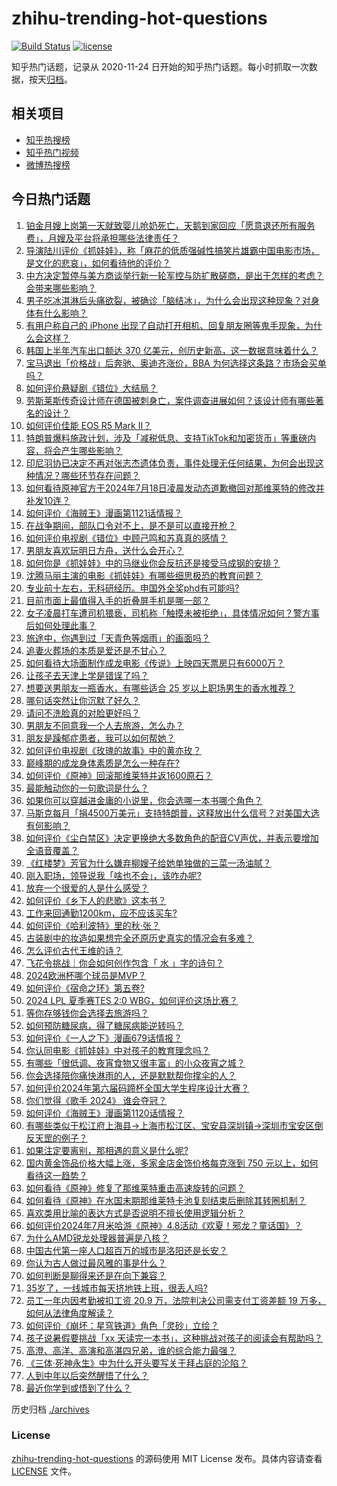 # zhihu-trending-hot-questions

[![Build Status](https://github.com/justjavac/zhihu-trending-hot-questions/workflows/ci/badge.svg?branch=master)](https://github.com/justjavac/zhihu-trending-hot-questions/actions)
[![license](https://img.shields.io/github/license/justjavac/zhihu-trending-hot-questions)](https://github.com/justjavac/zhihu-trending-hot-questions/blob/master/LICENSE)

知乎热门话题，记录从 2020-11-24
日开始的知乎热门话题。每小时抓取一次数据，按天[归档](./archives)。

## 相关项目

- [知乎热搜榜](https://github.com/justjavac/zhihu-trending-top-search)
- [知乎热门视频](https://github.com/justjavac/zhihu-trending-hot-video)
- [微博热搜榜](https://github.com/justjavac/weibo-trending-hot-search)

## 今日热门话题

<!-- BEGIN -->
<!-- 最后更新时间 Thu Jul 18 2024 05:06:15 GMT+0800 (China Standard Time) -->

1. [铂金月嫂上岗第一天就致婴儿呛奶死亡，天鹅到家回应「愿意退还所有服务费」，月嫂及平台将承担哪些法律责任？](https://www.zhihu.com/question/661771395)
1. [导演陆川评价《抓娃娃》，称「麻花的低质强碱性搞笑片雄霸中国电影市场，是文化的悲哀」，如何看待他的评价？](https://www.zhihu.com/question/661839185)
1. [中方决定暂停与美方商谈举行新一轮军控与防扩散磋商，是出于怎样的考虑？会带来哪些影响？](https://www.zhihu.com/question/661845570)
1. [男子吃冰淇淋后头痛欲裂，被确诊「脑结冰」，为什么会出现这种现象？对身体有什么影响？](https://www.zhihu.com/question/661832865)
1. [有用户称自己的 iPhone 出现了自动打开相机、回复朋友圈等鬼手现象，为什么会这样？](https://www.zhihu.com/question/661784998)
1. [韩国上半年汽车出口额达 370 亿美元，创历史新高，这一数据意味着什么？](https://www.zhihu.com/question/661756557)
1. [宝马退出「价格战」后奔驰、奥迪齐涨价，BBA 为何选择这条路？市场会买单吗？](https://www.zhihu.com/question/661765827)
1. [如何评价悬疑剧《错位》大结局？](https://www.zhihu.com/question/661851692)
1. [劳斯莱斯传奇设计师在德国被刺身亡，案件调查进展如何？该设计师有哪些著名的设计？](https://www.zhihu.com/question/661729421)
1. [如何评价佳能 EOS R5 Mark II？](https://www.zhihu.com/question/661865805)
1. [特朗普爆料施政计划，涉及「减税低息、支持TikTok和加密货币」等重磅内容，将会产生哪些影响？](https://www.zhihu.com/question/661825543)
1. [印尼羽协已决定不再对张志杰遗体负责，事件处理无任何结果，为何会出现这种情况？哪些环节存在问题？](https://www.zhihu.com/question/661821307)
1. [如何看待原神官方于2024年7月18日凌晨发动态道歉撤回对那维莱特的修改并补发10连？](https://www.zhihu.com/question/661881107)
1. [如何评价《海贼王》漫画第1121话情报？](https://www.zhihu.com/question/661793211)
1. [在战争期间，部队口令对不上，是不是可以直接开枪？](https://www.zhihu.com/question/619790421)
1. [如何评价电视剧《错位》中顾己鸣和苏真真的感情？](https://www.zhihu.com/question/661566296)
1. [男朋友喜欢玩明日方舟，送什么会开心？](https://www.zhihu.com/question/661320215)
1. [如何你是《抓娃娃》中的马继业你会反抗还是接受马成钢的安排？](https://www.zhihu.com/question/661671720)
1. [沈腾马丽主演的电影《抓娃娃》有哪些细思极恐的教育问题？](https://www.zhihu.com/question/661666581)
1. [专业前十左右，无科研经历。申国外全奖phd有可能吗?](https://www.zhihu.com/question/586362433)
1. [目前市面上最值得入手的折叠屏手机是哪一部？](https://www.zhihu.com/question/516500824)
1. [女子凌晨打车遭司机猥亵，司机称「触摸未被拒绝」，具体情况如何？警方事后如何处理此事？](https://www.zhihu.com/question/661737724)
1. [旅途中，你遇到过「天青色等烟雨」的画面吗？](https://www.zhihu.com/question/661265040)
1. [追妻火葬场的本质是爱还是不甘心？](https://www.zhihu.com/question/658053256)
1. [如何看待大场面制作成龙电影《传说》上映四天票房只有6000万？](https://www.zhihu.com/question/661644912)
1. [让孩子去天津上学是错误了吗？](https://www.zhihu.com/question/659863240)
1. [想要送男朋友一瓶香水，有哪些适合 25 岁以上职场男生的香水推荐？](https://www.zhihu.com/question/654497331)
1. [哪句话突然让你沉默了好久？](https://www.zhihu.com/question/634057724)
1. [请问不洗脸真的对脸更好吗？](https://www.zhihu.com/question/653829859)
1. [男朋友不同意我一个人去旅游，怎么办？](https://www.zhihu.com/question/661184776)
1. [朋友是躁郁症患者，我可以如何帮她？](https://www.zhihu.com/question/661122633)
1. [如何评价电视剧《玫瑰的故事》中的黄亦玫？](https://www.zhihu.com/question/658429182)
1. [巅峰期的成龙身体素质是怎么一种存在?](https://www.zhihu.com/question/29200738)
1. [如何评价《原神》回滚那维莱特并返1600原石？](https://www.zhihu.com/question/661880976)
1. [最能触动你的一句歌词是什么？](https://www.zhihu.com/question/659327143)
1. [如果你可以穿越进金庸的小说里，你会选哪一本书哪个角色？](https://www.zhihu.com/question/658911619)
1. [马斯克每月「捐4500万美元」支持特朗普，这释放出什么信号？对美国大选有何影响？](https://www.zhihu.com/question/661735814)
1. [如何评价《尘白禁区》决定更换绝大多数角色的配音CV声优，并表示要增加全语音覆盖？](https://www.zhihu.com/question/661869853)
1. [《红楼梦》芳官为什么嫌弃柳嫂子给她单独做的三菜一汤油腻？](https://www.zhihu.com/question/661650524)
1. [刚入职场，领导说我「啥也不会」，该咋办呢?](https://www.zhihu.com/question/661694485)
1. [放弃一个很爱的人是什么感受？](https://www.zhihu.com/question/286202264)
1. [如何评价《乡下人的悲歌》这本书？](https://www.zhihu.com/question/61945888)
1. [工作来回通勤1200km，应不应该买车?](https://www.zhihu.com/question/661638788)
1. [如何评价《哈利波特》里的秋·张？](https://www.zhihu.com/question/438739182)
1. [古装剧中的妆造如果想完全还原历史真实的情况会有多难？](https://www.zhihu.com/question/661142211)
1. [怎么评价古代王维的诗？](https://www.zhihu.com/question/661367012)
1. [飞花令挑战｜你会如何创作包含「 水 」字的诗句？](https://www.zhihu.com/question/661525504)
1. [2024欧洲杯哪个球员是MVP？](https://www.zhihu.com/question/661781259)
1. [如何评价《宿命之环》第五卷?](https://www.zhihu.com/question/661836564)
1. [2024 LPL 夏季赛TES 2:0 WBG，如何评价这场比赛？](https://www.zhihu.com/question/661860650)
1. [等你存够钱你会选择去旅游吗？](https://www.zhihu.com/question/661731819)
1. [如何预防糖尿病，得了糖尿病能逆转吗？](https://www.zhihu.com/question/661827413)
1. [如何评价《一人之下》漫画679话情报？](https://www.zhihu.com/question/661844494)
1. [你认同电影《抓娃娃》中对孩子的教育理念吗？](https://www.zhihu.com/question/661579704)
1. [有哪些「很低调、夜宵食物又很丰富」的小众夜宵之城？](https://www.zhihu.com/question/661261413)
1. [你会选择陪你痛快淋雨的人，还是默默帮你撑伞的人？](https://www.zhihu.com/question/661411107)
1. [如何评价2024年第六届码蹄杯全国大学生程序设计大赛？](https://www.zhihu.com/question/654193746)
1. [你们觉得《歌手 2024》 谁会夺冠？](https://www.zhihu.com/question/661762040)
1. [如何评价《海贼王》漫画第1120话情报？](https://www.zhihu.com/question/661141871)
1. [有哪些类似于松江府上海县→上海市松江区、宝安县深圳镇→深圳市宝安区倒反天罡的例子？](https://www.zhihu.com/question/661526349)
1. [如果注定要离别，那相遇的意义是什么呢?](https://www.zhihu.com/question/661739984)
1. [国内黄金饰品价格大幅上涨，多家金店金饰价格每克涨到 750 元以上，如何看待这一趋势？](https://www.zhihu.com/question/661824711)
1. [如何看待《原神》修复了那维莱特重击高速旋转的问题？](https://www.zhihu.com/question/661822098)
1. [如何看待《原神》在水国末期那维莱特卡池复刻结束后删除其转圈机制？](https://www.zhihu.com/question/661832690)
1. [喜欢类用比喻的表达方式是否说明不擅长使用逻辑分析？](https://www.zhihu.com/question/661170446)
1. [如何评价2024年7月米哈游《原神》4.8活动《欢夏！邪龙？童话国》？](https://www.zhihu.com/question/661819101)
1. [为什么AMD锐龙处理器普遍是八核？](https://www.zhihu.com/question/601824697)
1. [中国古代第一座人口超百万的城市是洛阳还是长安？](https://www.zhihu.com/question/660116081)
1. [你认为古人做过最风雅的事是什么？](https://www.zhihu.com/question/661121287)
1. [如何判断是聊得来还是在向下兼容？](https://www.zhihu.com/question/528999637)
1. [35岁了，一线城市每天挤地铁上班，很丢人吗?](https://www.zhihu.com/question/658346031)
1. [员工一年内因考勤被扣工资 20.9 万，法院判决公司需支付工资差额 19 万多，如何从法律角度解读？](https://www.zhihu.com/question/661834330)
1. [如何评价《崩坏：星穹铁道》角色「灵砂」立绘？](https://www.zhihu.com/question/661836711)
1. [孩子说暑假要挑战「xx 天读完一本书」，这种挑战对孩子的阅读会有帮助吗？](https://www.zhihu.com/question/660702719)
1. [高澄、高洋、高演和高湛四兄弟，谁的综合能力最强？](https://www.zhihu.com/question/661632218)
1. [《三体·死神永生》中为什么开头要写关于拜占庭的沦陷？](https://www.zhihu.com/question/406330008)
1. [人到中年以后突然醒悟了什么？](https://www.zhihu.com/question/660964549)
1. [最近你学到或悟到了什么？](https://www.zhihu.com/question/658927462)

<!-- END -->

历史归档 [./archives](./archives)

### License

[zhihu-trending-hot-questions](https://github.com/justjavac/zhihu-trending-hot-questions)
的源码使用 MIT License 发布。具体内容请查看 [LICENSE](./LICENSE) 文件。
